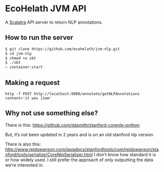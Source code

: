 # EcoHelath JVM API

A [Scalatra](http://www.scalatra.org/2.3/guides/swagger.html) API server to return NLP annotations.

## How to run the server

```sh
$ git clone https://github.com/ecohelath/jvm-nlp.git
$ cd jvm-nlp
$ chmod +x sbt
$ ./sbt
> container:start
```

## Making a request

```http -f POST http://localhost:8080/annotate/getNLPAnnotations content='it was 11am'```

## Why not use something else?

There is this: https://github.com/dasmith/stanford-corenlp-python

But, it’s not been updated in 2 years and is on an old stanford nlp version

There is also this: http://www.reidswanson.com/javadocs/stanfordtools/com/reidswanson/stanford/tools/serialize/CoreNlpSerializer.html
I don’t know how standard it is or how widely used. I still prefer the approach of only outputting the data we’re interested in.
